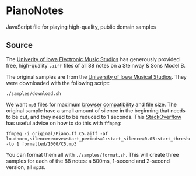 # PianoNotes

JavaScript file for playing high-quality, public domain samples

## Source

The [Univerity of Iowa Electronic Music Studios](http://theremin.music.uiowa.edu/MISpiano.html) has generously provided free, high-quality `.aiff` files of all 88 notes on a Steinway & Sons Model B. 




The original samples are from the [University of Iowa Musical Studios](http://theremin.music.uiowa.edu/MISpiano.html). They were downloaded with the following script:

	./samples/download.sh

We want `mp3` files for maximum [browser compatibility](https://blog.filestack.com/thoughts-and-knowledge/audio-file-format-codec/) and file size. The original sample have a small amount of silence in the beginning that needs to be cut, and they need to be reduced to 1 seconds. This [StackOverflow](https://video.stackexchange.com/questions/23340/how-to-use-ffmpeg-to-fade-in-out-a-veriable-frame-rate-video-clip-with-unknown-d) has useful advice on how to do this with `ffmpeg`:

	ffmpeg -i original/Piano.ff.C5.aiff -af loudnorm,silenceremove=start_periods=1:start_silence=0.05:start_threshold=-40dB,afade=out:st=0.75:d=0.25 -to 1 formatted/1000/C5.mp3

You can format them all with `./samples/format.sh`. This will create three samples for each of the 88 notes: a 500ms, 1-second and 2-second version, all `mp3`s.

